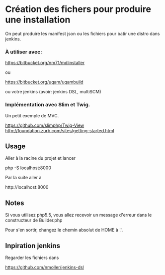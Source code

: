 # Création des fichers pour produire une installation

On peut produire les manifest json ou les fichiers pour batir une distro dans jenkins.

### À utiliser avec:

https://bitbucket.org/nm71/mdlinstaller

ou 

https://bitbucket.org/uqam/uqambuild

ou votre jenkins (avoir: jenkins DSL, multiSCM)

### Implémentation avec Slim et Twig.

Un petit exemple de MVC.

https://github.com/slimphp/Twig-View
http://foundation.zurb.com/sites/getting-started.html


## Usage

Aller à la racine du projet et lancer 

php -S localhost:8000

Par la suite aller à

http://localhost:8000

## Notes

Si vous utilisez php5.5, vous allez recevoir un message d'erreur dans le constructeur de Builder.php

Pour s'en sortir, changez le chemin absolut de HOME à '.'.

## Inpiration jenkins

Regarder les fichiers dans

https://github.com/nmoller/jenkins-dsl